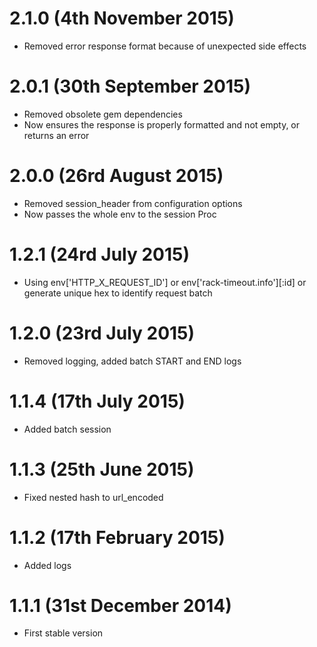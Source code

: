 # 2.1.0 (4th November 2015)
* Removed error response format because of unexpected side effects

# 2.0.1 (30th September 2015)
* Removed obsolete gem dependencies
* Now ensures the response is properly formatted and not empty, or returns an error

# 2.0.0 (26rd August 2015)
* Removed session_header from configuration options
* Now passes the whole env to the session Proc

# 1.2.1 (24rd July 2015)
* Using env['HTTP_X_REQUEST_ID'] or env['rack-timeout.info'][:id] or generate unique hex to identify request batch

# 1.2.0 (23rd July 2015)
* Removed logging, added batch START and END logs

# 1.1.4 (17th July 2015)
* Added batch session

# 1.1.3 (25th June 2015)
* Fixed nested hash to url_encoded

# 1.1.2 (17th February 2015)
* Added logs

# 1.1.1 (31st December 2014)
* First stable version
